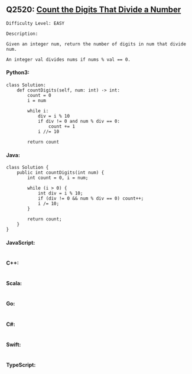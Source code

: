 ## Q2520: [Count the Digits That Divide a Number](https://leetcode.com/problems/count-the-digits-that-divide-a-number/)

```
Difficulty Level: EASY
```

```
Description:

Given an integer num, return the number of digits in num that divide num.

An integer val divides nums if nums % val == 0.
```

#### Python3:

```
class Solution:
    def countDigits(self, num: int) -> int:
        count = 0
        i = num

        while i:
            div = i % 10
            if div != 0 and num % div == 0:
                count += 1
            i //= 10

        return count
```

#### Java:

```
class Solution {
    public int countDigits(int num) {
        int count = 0, i = num;

        while (i > 0) {
            int div = i % 10;
            if (div != 0 && num % div == 0) count++;
            i /= 10;
        }

        return count;
    }
}
```

#### JavaScript:

```

```

#### C++:

```

```

#### Scala:

```

```

#### Go:

```

```

#### C#:

```

```

#### Swift:

```

```

#### TypeScript:

```

```